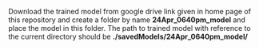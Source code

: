 Download the trained model from google drive link given in home page of this repository and create a folder by name **24Apr_0640pm_model** and place the model in this folder. 
The path to trained model with reference to the current directory should be **./savedModels/24Apr_0640pm_model/**
